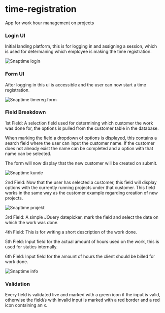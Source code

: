 # time-registration
App for work hour management on projects

### Login UI
Initial landing platform, this is for logging in and assigning a session,
which is used for determaning which employee is making the time registration.

![Snaptime login](https://user-images.githubusercontent.com/28634497/59848793-57c53500-9366-11e9-8ced-3a85a3831c93.png)

### Form UI
After logging in this ui is accessible and the user can now start a time registration.

![Snaptime timereg form](https://user-images.githubusercontent.com/28634497/59848869-7fb49880-9366-11e9-9076-5f3962b2cbe6.png)

### Field Breakdown

1st Field: A selection field used for determining which customer the work was done for, the options is pulled from the customer table in the database.

When marking the field a dropdown of options is displayed, this contains a search field where the user can input the customer name.
If the customer does not already exist the name can be completed and a option with that name can be selected.

The form will now display that the new customer will be created on submit.

![Snaptime kunde](https://user-images.githubusercontent.com/28634497/59848774-4d0aa000-9366-11e9-9788-bda144505aee.png)

2nd Field: Now that the user has selected a customer, this field will display options with the currently running projects under that customer.
This field works in the same way as the customer example regarding creation of new projects.

![Snaptime projekt](https://user-images.githubusercontent.com/28634497/59848817-61e73380-9366-11e9-81e5-ef0b40e21153.png)

3rd Field: A simple JQuery datepicker, mark the field and select the date on which the work was done.

4th Field: This is for writing a short description of the work done.

5th Field: Input field for the actual amount of hours used on the work, this is used for statics internally.

6th Field: Input field for the amount of hours the client should be billed for work done.

![Snaptime info](https://user-images.githubusercontent.com/28634497/59848749-3d8b5700-9366-11e9-8407-afed6166f4bb.png)

### Validation

Every field is validated live and marked with a green icon if the input is valid, otherwise the field/s with invalid input is marked with a red border and a red icon containing an x.


